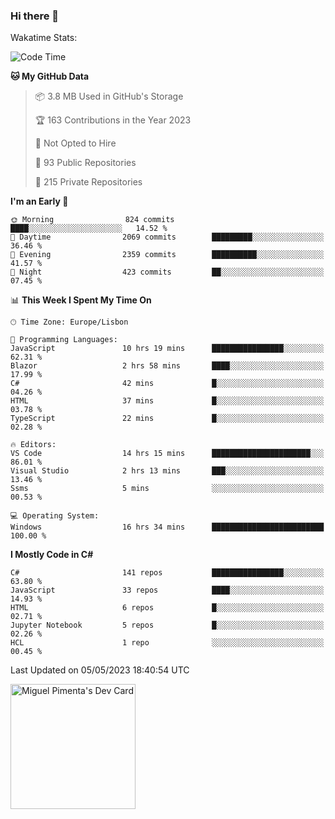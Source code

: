 ### Hi there 👋

<!--
**miguelpimenta/miguelpimenta** is a ✨ _special_ ✨ repository because its `README.md` (this file) appears on your GitHub profile.

Here are some ideas to get you started:

- 🔭 I’m currently working on ...
- 🌱 I’m currently learning ...
- 👯 I’m looking to collaborate on ...
- 🤔 I’m looking for help with ...
- 💬 Ask me about ...
- 📫 How to reach me: ...
- 😄 Pronouns: ...
- ⚡ Fun fact: ...
-->

Wakatime Stats:
<!--START_SECTION:waka-->
![Code Time](http://img.shields.io/badge/Code%20Time-3%2C891%20hrs%2043%20mins-blue)

**🐱 My GitHub Data** 

> 📦 3.8 MB Used in GitHub's Storage 
 > 
> 🏆 163 Contributions in the Year 2023
 > 
> 🚫 Not Opted to Hire
 > 
> 📜 93 Public Repositories 
 > 
> 🔑 215 Private Repositories 
 > 
**I'm an Early 🐤** 

```text
🌞 Morning                824 commits         ████░░░░░░░░░░░░░░░░░░░░░   14.52 % 
🌆 Daytime                2069 commits        █████████░░░░░░░░░░░░░░░░   36.46 % 
🌃 Evening                2359 commits        ██████████░░░░░░░░░░░░░░░   41.57 % 
🌙 Night                  423 commits         ██░░░░░░░░░░░░░░░░░░░░░░░   07.45 % 
```


📊 **This Week I Spent My Time On** 

```text
🕑︎ Time Zone: Europe/Lisbon

💬 Programming Languages: 
JavaScript               10 hrs 19 mins      ████████████████░░░░░░░░░   62.31 % 
Blazor                   2 hrs 58 mins       ████░░░░░░░░░░░░░░░░░░░░░   17.99 % 
C#                       42 mins             █░░░░░░░░░░░░░░░░░░░░░░░░   04.26 % 
HTML                     37 mins             █░░░░░░░░░░░░░░░░░░░░░░░░   03.78 % 
TypeScript               22 mins             █░░░░░░░░░░░░░░░░░░░░░░░░   02.28 % 

🔥 Editors: 
VS Code                  14 hrs 15 mins      ██████████████████████░░░   86.01 % 
Visual Studio            2 hrs 13 mins       ███░░░░░░░░░░░░░░░░░░░░░░   13.46 % 
Ssms                     5 mins              ░░░░░░░░░░░░░░░░░░░░░░░░░   00.53 % 

💻 Operating System: 
Windows                  16 hrs 34 mins      █████████████████████████   100.00 % 
```

**I Mostly Code in C#** 

```text
C#                       141 repos           ████████████████░░░░░░░░░   63.80 % 
JavaScript               33 repos            ████░░░░░░░░░░░░░░░░░░░░░   14.93 % 
HTML                     6 repos             █░░░░░░░░░░░░░░░░░░░░░░░░   02.71 % 
Jupyter Notebook         5 repos             █░░░░░░░░░░░░░░░░░░░░░░░░   02.26 % 
HCL                      1 repo              ░░░░░░░░░░░░░░░░░░░░░░░░░   00.45 % 
```




 Last Updated on 05/05/2023 18:40:54 UTC
<!--END_SECTION:waka-->

<a href="https://app.daily.dev/MiguelPimenta"><img src="https://api.daily.dev/devcards/05b7ad917b6047f3b1368fb0fe084ad8.png?r=sx6" width="200" alt="Miguel Pimenta's Dev Card"/></a>

